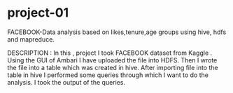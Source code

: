 # project-01
FACEBOOK-Data analysis based on likes,tenure,age groups using hive, hdfs and mapreduce.

DESCRIPTION : In this , project I took FACEBOOK dataset from Kaggle . Using the GUI of Ambari I have uploaded the file into HDFS. Then I wrote the file into a table which was created in hive. After importing file into the table in hive I performed some queries through which I want to do the analysis. I took the output of the queries.
